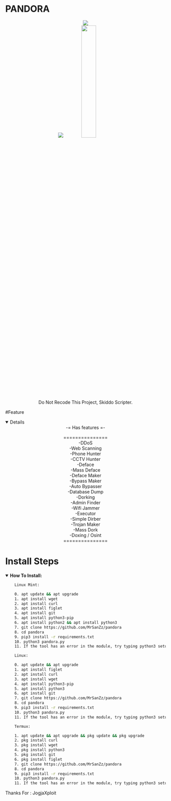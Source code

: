 # PANDORA

<p align="center">
<img src="https://img.shields.io/badge/build-MrSanZz-badge?style=flat-square&logo=bitcoin&logoColor=yellow&label=Author&labelColor=grey&color=yellow"><br>
<img src="https://kosred.com/a/asbbtk.png">
<img src="https://kosred.com/a/pvwnwx.png" style="height: 30%; width: 30%;"><br>
</center>
<span>Do Not Recode This Project, Skiddo Scripter.</span><br>
</p>

#Feature
<details open>
    <center>
-= Has features =-<br>

===============<br>
-DDoS<br>
-Web Scanning<br>
-Phone Hunter<br>
-CCTV Hunter<br>
-Deface<br>
-Mass Deface<br>
-Deface Maker<br>
-Bypass Maker<br>
-Auto Bypasser<br>
-Database Dump<br>
-Dorking<br>
-Admin Finder<br>
-Wifi Jammer<br>
-Executor<br>
-Simple Dirber<br>
-Trojan Maker<br>
-Mass Dork<br>
-Doxing / Osint <br>
===============<br>
</center>
</details>

# Install Steps
<details open>
    <summary><strong>How To Install:</strong></summary>

```bash
    Linux Mint:

    0. apt update && apt upgrade
    1. apt install wget
    2. apt install curl
    3. apt install figlet
    4. apt install git
    5. apt install python3-pip
    6. apt install python2 && apt install python3
    7. git clone https://github.com/MrSanZz/pandora
    8. cd pandora
    9. pip3 install -r requirements.txt
    10. python3 pandora.py
    11. If the tool has an error in the module, try typing python3 setup.py

    Linux:

    0. apt update && apt upgrade
    1. apt install figlet
    2. apt install curl
    3. apt install wget
    4. apt install python3-pip
    5. apt install python3
    6. apt install git
    7. git clone https://github.com/MrSanZz/pandora
    8. cd pandora
    9. pip3 install -r requirements.txt
    10. python3 pandora.py
    11. If the tool has an error in the module, try typing python3 setup.py

    Termux:

    1. apt update && apt upgrade && pkg update && pkg upgrade
    2. pkg install curl
    3. pkg install wget
    4. pkg install python3
    5. pkg install git
    6. pkg install figlet
    7. git clone https://github.com/MrSanZz/pandora
    8. cd pandora
    9. pip3 install -r requirements.txt
    10. python3 pandora.py
    11. If the tool has an error in the module, try typing python3 setup.py
```
<span>Thanks For : JogjaXploit</span>
